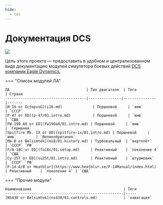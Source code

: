 ```yaml
---
hide:
  - toc
---
```


# Документация DCS

![](https://github.com/lord-vesel/dcs-doc/workflows/Build%20DCS%20docs/badge.svg?branch=master)

Цель этого проекта — предоставить в удобном и централизованном виде документацию модулей симулятора боевых действий <a href="https://www.digitalcombatsimulator.com" target="_blank">DCS компании Eagle Dynamics.</a>


=== "Список модулей ЛА"

    ЛА                                   | Тип двигателя  | Теги          | Страна
    -------------------------------------|---------------|---------------|-------
    [И-16 от OctopusG](i16.md)              | Поршневой     | `вмв`         | `СССР`
    [P-47 от ED](p-47/01.intro.md)          | Поршневой     | `вмв`         | `США`
    [FW-190 A8 от ED](fw190a8/01.intro.md) | Поршневой     | `вмв`         | `Германия`
    [Spitfire Mk. IX от ED](spitfire-ix/01.intro.md) | Поршневой     | `вмв`         | `Великобритания`
    [Ми-8 от Belsimtek](mi8/01.history.md) | Турбовальный  | `вертолёт`    | `СССР` `РФ`
    [F/A-18C от ED](fa18c/01.setup.md)     | Реактивный    | `поколение 4` | `США`
    [Су-25Т от ED](su25t/01.intro.md)      | Реактивный    | `штурмовик`   | `СССР` `РФ`
    [F-14 A/B от Heatblur](https://www.heatblur.se/F-14Manual/index.html)     | Реактивный    | `поколение 4` | `США`

=== "Прочие модули"

    Наименование                                          | Теги
    ------------------------------------------------------|-----
    [NS430 от Belsimtek](ns430/01.controls.md)            | `навигация`
